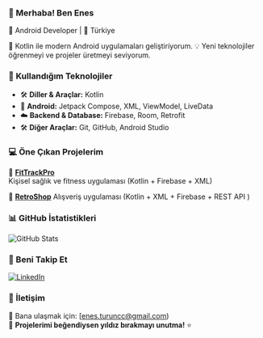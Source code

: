 ### 👋 Merhaba! Ben Enes  
📱 Android Developer | 📍 Türkiye  

🚀 Kotlin ile modern Android uygulamaları geliştiriyorum. 
💡 Yeni teknolojiler öğrenmeyi ve projeler üretmeyi seviyorum.

### 🚀 Kullandığım Teknolojiler  
- 🛠 **Diller & Araçlar:** Kotlin
- 📱 **Android:** Jetpack Compose, XML, ViewModel, LiveData  
- ☁️ **Backend & Database:** Firebase, Room, Retrofit  
- 🛠 **Diğer Araçlar:** Git, GitHub, Android Studio  


### 💻 Öne Çıkan Projelerim  

📌 **[FitTrackPro](https://github.com/EnesTurunc/FitTrackPro)**  
Kişisel sağlık ve fitness uygulaması (Kotlin + Firebase + XML)  

📌 **[RetroShop](https://github.com/EnesTurunc/RetroShop)**
Alışveriş uygulaması (Kotlin + XML + Firebase + REST API )


### 📊 GitHub İstatistikleri  

![GitHub Stats](https://github-readme-stats.vercel.app/api?username=EnesTurunc&show_icons=true&theme=tokyonight)

### 🔗 Beni Takip Et  
[![LinkedIn](https://img.shields.io/badge/LinkedIn-%230A66C2.svg?style=for-the-badge&logo=linkedin&logoColor=white)](https://www.linkedin.com/in/enes-turunç-785a39345/) 


### 🤝 İletişim  
📩 Bana ulaşmak için: [enes.turuncc@gmail.com)  
👀 **Projelerimi beğendiysen yıldız bırakmayı unutma!** ⭐  
